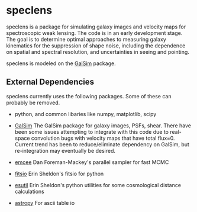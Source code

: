 speclens
========

speclens is a package for simulating galaxy images and velocity maps
for spectroscopic weak lensing. The code is in an early development
stage. The goal is to determine optimal approaches to measuring galaxy
kinematics for the suppression of shape noise, including the
dependence on spatial and spectral resolution, and uncertainties in
seeing and pointing.

speclens is modeled on the
[GalSim](https://github.com/GalSim-developers/GalSim) package.


External Dependencies
---------------------

speclens currently uses the following packages. Some of these can probably be removed.

* python, and common libaries like numpy, matplotlib, scipy

* [GalSim](https://github.com/GalSim-developers/GalSim) The GalSim package for galaxy images, PSFs, shear. There have been some issues attempting to integrate with this code due to real-space convolution bugs with velocity maps that have total flux=0. Current trend has been to reduce/eliminate dependency on GalSim, but re-integration may eventually be desired.

* [emcee](http://dan.iel.fm/emcee/) Dan Foreman-Mackey's parallel sampler for fast MCMC

* [fitsio](https://github.com/esheldon/fitsio) Erin Sheldon's fitsio for python

* [esutil](http://code.google.com/p/esutil/) Erin Sheldon's python utilities for some cosmological distance calculations

* [astropy](http://www.astropy.org/) For ascii table io
